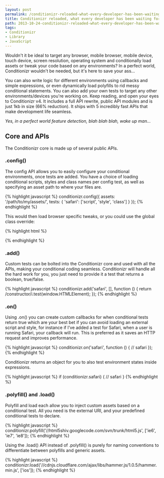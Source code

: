 ```yaml
---
layout: post
permalink: /conditionizr-reloaded-what-every-developer-has-been-waiting-for/
title: Conditionizr reloaded, what every developer has been waiting for
path: 2013-10-24-conditionizr-reloaded-what-every-developer-has-been-waiting-for.md
tags:
- Conditionizr
- Library
- JavaScript
---
```


Wouldn't it be ideal to target any browser, mobile browser, mobile device, touch device, screen resolution, operating system and conditionally load assets or tweak your code based on any environments? In a perfect world, Conditionizr wouldn't be needed, but it's here to save your ass...

You can also write logic for different environments using callbacks and simple expressions, or even dynamically load polyfills to rid messy conditional statements. You can also add your own tests to target any other environments/devices you're working on. Keep reading, and open your eyes to Conditionizr v4. It includes a full API rewrite, public API modules and is just 1kb in size (66% reduction). It ships with 5 incredibly fast APIs that make development life seamless.

_Yes, in a perfect world feature detection, blah blah blah, wake up man..._

## Core and APIs

The Conditionizr core is made up of several public APIs.

### .config()
The config API allows you to easily configure your conditional environments, once tests are added. You have a choice of loading conditional scripts, styles and class names per config test, as well as specifying an asset path to where your files are.

{% highlight javascript %}
conditionizr.config({
  assets: '/path/to/my/assets/',
  tests: {
    'safari': ['script', 'style', 'class']
  }
});
{% endhighlight %}

This would then load browser specific tweaks, or you could use the global class override:

{% highlight html %}
<html class="safari">
  <head>
    <script src="path/to/my/assets/js/safari.js"></script>
    <link href="path/to/my/assets/css/safari.css" rel="stylesheet">
  </head>
</html>
{% endhighlight %}

### .add()
Custom tests can be bolted into the Conditionizr core and used with all the APIs, making your conditional coding seamless. Conditionizr will handle all the hard work for you, you just need to provide it a test that returns a boolean, true/false.

{% highlight javascript %}
conditionizr.add('safari', [], function () {
  return /constructor/i.test(window.HTMLElement);
});
{% endhighlight %}

### .on()
Using .on() you can create custom callbacks for when conditional tests return true which are your best bet if you can avoid loading an external script and style, for instance if I’ve added a test for Safari, when a user is running Safari, your callback will run. This is preferred as it saves an HTTP request and improves performance. 

{% highlight javascript %}
conditionizr.on('safari', function () {
  // safari
});
{% endhighlight %}

Conditionizr returns an object for you to also test environment states inside expressions.

{% highlight javascript %}
if (conditionizr.safari) {
  // safari
}
{% endhighlight %}

### .polyfill() and .load()
Polyfill and load each allow you to inject custom assets based on a conditional test. All you need is the external URI, and your predefined conditional tests to declare.

{% highlight javascript %}
conditionizr.polyfill('//html5shiv.googlecode.com/svn/trunk/html5.js', ['ie6', 'ie7', 'ie8']);
{% endhighlight %}

Using the .load() API instead of .polyfill() is purely for naming conventions to differentiate between polyfills and generic assets.

{% highlight javascript %}
conditionizr.load('//cdnjs.cloudflare.com/ajax/libs/hammer.js/1.0.5/hammer.min.js', ['ios']);
{% endhighlight %}
